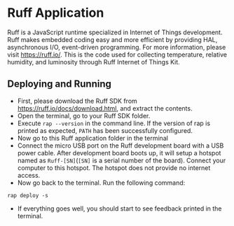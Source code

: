 Ruff Application
======================
Ruff is a JavaScript runtime specialized in Internet of Things development. Ruff makes embedded coding easy and more efficient by providing HAL, asynchronous I/O, event-driven programming.
For more information, please visit <https://ruff.io/>.
This is the code used for collecting temperature, relative humidity, and luminosity through Ruff Internet of Things Kit.

Deploying and Running
----------------------
- First, please download the Ruff SDK from <https://ruff.io/docs/download.html>, and extract the contents.
- Open the terminal, go to your Ruff SDK folder.
- Execute ```rap --version``` in the command line. If the version of rap is printed as expected, ```PATH``` has been successfully configured.
- Now go to this Ruff application folder in the terminal
- Connect the micro USB port on the Ruff development board with a USB power cable. After development board boots up, it will setup a hotspot named as ```Ruff-[SN]```(```[SN]``` is a serial number of the board). Connect your computer to this hotspot. The hotspot does not provide no internet access.
- Now go back to the terminal. Run the following command:
```
rap deploy -s 
```
- If everything goes well, you should start to see feedback printed in the terminal.
